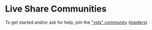 # Live Share Communities

To get started and/or ask for help, join the ["vsls" community](http://vslscommunitieswebapp.azurewebsites.net/join_redirect/vsls) ([insiders](http://vslscommunitieswebapp.azurewebsites.net/join_redirect/vsls?insiders))
